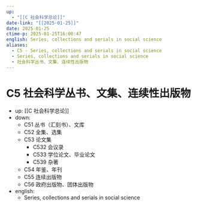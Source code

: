 ```yaml
---
up:
  - "[[C 社会科学总论]]"
date-link: "[[2025-01-25]]"
date: 2025-01-25
ctime-p: 2025-01-25T16:00:47
english: Series, collections and serials in social science
aliases:
  - C5 - Series, collections and serials in social science
  - Series, collections and serials in social science
  - 社会科学丛书、文集、连续性出版物
---
```


# C5 社会科学丛书、文集、连续性出版物

- up: [[C 社会科学总论]]
- down:
	- C51 丛书（汇刻书）、文库
	- C52 全集、选集
	- C53 论文集
		- C532 会议录
		- C533 学位论文、毕业论文
		- C539 杂著
	- C54 年鉴、年刊
	- C55 连续出版物
	- C56 政府出版物、团体出版物
- english:
	- Series, collections and serials in social science

